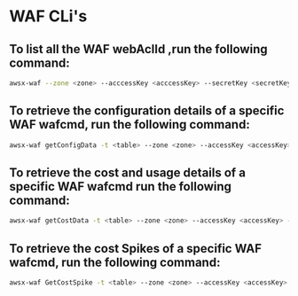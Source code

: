 # WAF CLi's

## To list all the WAF webAclId ,run the following command:

```bash
awsx-waf --zone <zone> --acccessKey <acccessKey> --secretKey <secretKey> --crossAccountRoleArn <crossAccountRoleArn> --externalId <externalId>
```

## To retrieve the configuration details of a specific WAF wafcmd, run the following command:

```bash
awsx-waf getConfigData -t <table> --zone <zone> --accessKey <accessKey> --secretKey <secretKey> --crossAccountRoleArn <crossAccountRoleArn> --external <externalId>  --webAclId <webAclId>
```

## To retrieve the cost and usage details of a specific WAF wafcmd run the following command:

```bash
awsx-waf getCostData -t <table> --zone <zone> --accessKey <accessKey> --secretKey <secretKey> --crossAccountRoleArn <crossAccountRoleArn> --external <externalId>
```

## To retrieve the cost Spikes of a specific WAF wafcmd, run the following command:

```bash
awsx-waf GetCostSpike -t <table> --zone <zone> --accessKey <accessKey> --secretKey <secretKey> --crossAccountRoleArn <crossAccountRoleArn> --external <externalId>  --granularity <granularity> --startDate <startDate> --endDate <endDate>
```
